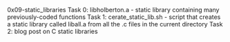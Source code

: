 0x09-static_libraries
Task 0: libholberton.a - static library containing many previously-coded functions
Task 1: cerate_static_lib.sh - script that creates a static library called liball.a from all the .c files in the current directory
Task 2: blog post on C static libraries
